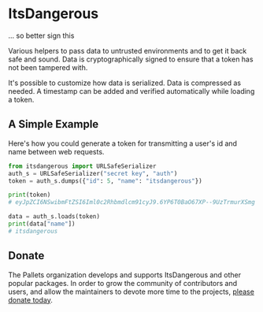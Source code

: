 # ItsDangerous

... so better sign this

Various helpers to pass data to untrusted environments and to get it
back safe and sound. Data is cryptographically signed to ensure that a
token has not been tampered with.

It's possible to customize how data is serialized. Data is compressed as
needed. A timestamp can be added and verified automatically while
loading a token.


## A Simple Example

Here's how you could generate a token for transmitting a user's id and
name between web requests.

```python
from itsdangerous import URLSafeSerializer
auth_s = URLSafeSerializer("secret key", "auth")
token = auth_s.dumps({"id": 5, "name": "itsdangerous"})

print(token)
# eyJpZCI6NSwibmFtZSI6Iml0c2Rhbmdlcm91cyJ9.6YP6T0BaO67XP--9UzTrmurXSmg

data = auth_s.loads(token)
print(data["name"])
# itsdangerous
```


## Donate

The Pallets organization develops and supports ItsDangerous and other
popular packages. In order to grow the community of contributors and
users, and allow the maintainers to devote more time to the projects,
[please donate today][].

[please donate today]: https://palletsprojects.com/donate
